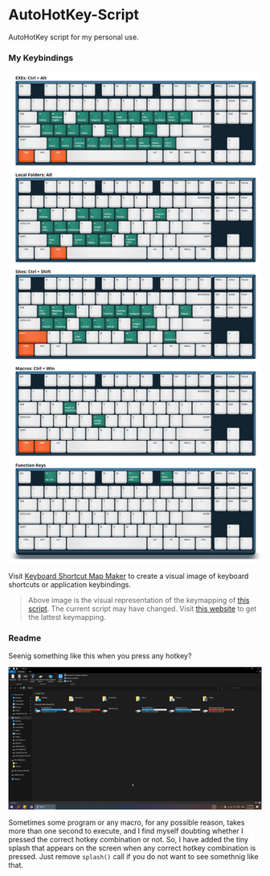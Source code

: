 # AutoHotKey-Script
AutoHotKey script for my personal use.

###  My Keybindings

[![Keyboard Mapping](https://raw.githubusercontent.com/arshit09/AutoHotKey-Script/main/assets/shortucut-mapping.png "Keyboard Mapping")](https://raw.githubusercontent.com/arshit09/AutoHotKey-Script/main/images/shortucut-mapping.png "Keyboard Mapping")

Visit [Keyboard Shortcut Map Maker](https://archie-adams.github.io/keyboard-shortcut-map-maker/#top "Keyboard Shortcut Map Maker") to create a visual image of keyboard shortcuts or application keybindings.
> Above image is the visual representation of the keymapping of [this script](https://github.com/arshit09/AutoHotKey-Script/blob/b17eda1274edfd96eae315b378eca46195ca48c6/Arshit%20AHK.ahk "this script"). The current script may have changed. Visit [this website](https://arshit09.github.io/AutoHotKey-Script/ "this website") to get the lattest keymapping.

###  Readme
Seenig something like this when you press any hotkey?

[![Splash on screen](https://raw.githubusercontent.com/arshit09/AutoHotKey-Script/main/assets/fullscreen-splash.gif "Splash on screen")](https://raw.githubusercontent.com/arshit09/AutoHotKey-Script/main/assets/fullscreen-splash.gif "Splash on screen")

Sometimes some program or any macro, for any possible reason, takes more than one second to execute, and I find myself doubting whether I pressed the correct hotkey combination or not. So, I have added the tiny splash that appears on the screen when any correct hotkey combination is pressed. Just remove `splash()` call if you do not want to see somethnig like that.

